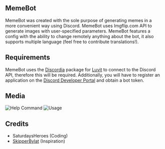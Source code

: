 ## MemeBot
MemeBot was created with the sole purpose of generating memes in a more convenient way using Discord. MemeBot uses Imgflip.com API to generate images with user-specified parameters. MemeBot features a config with the ability to change remotely anything about the bot, it also supports multiple language (feel free to contribute translations!).

## Requirements
MemeBot uses the [Discordia](https://github.com/SinisterRectus/Discordia) package for [Luvit](https://luvit.io) to connect to the Discord API, therefore this will be required. Additionally, you will have to register an application on the [Discord Developer Portal](https://discordapp.com/developers/applications/) and obtain a bot token. 

## Media
![Help Command](https://u.saturdaysheroes.xyz/img/SJg2DcyRcs.png)
![Usage](https://u.saturdaysheroes.xyz/img/6tXiU1dcbE.png)

## Credits
- SaturdaysHeroes (Coding)
- [SkipperBylat](https://www.reddit.com/r/ProgrammerHumor/comments/ejvasw/big_brain_time/) (Inspiration)
